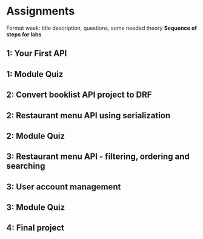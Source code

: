# Assignments
Format
week: title
description, questions, some needed theory
**Sequence of steps for labs**


## 1: Your First API


## 1: Module Quiz


## 2: Convert booklist API project to DRF


## 2: Restaurant menu API using serialization

## 2: Module Quiz


## 3: Restaurant menu API - filtering, ordering and searching

## 3: User account management


## 3: Module Quiz


## 4: Final project
